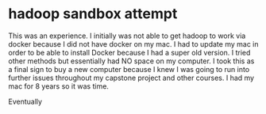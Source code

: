# hadoop sandbox attempt
This was an experience. I initially was not able to get hadoop to work via docker because I did not have docker on my mac. I had to update my mac in order to be able to install Docker because I had a super old version. I tried other methods but essentially had NO space on my computer. I took this as a final sign to buy a new computer because I knew I was going to run into further issues throughout my capstone project and other courses. I had my mac for 8 years so it was time.

Eventually
